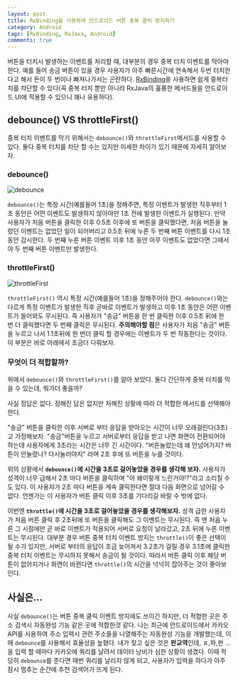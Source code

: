 ```yaml
---
layout: post
title: RxBinding을 사용하여 안드로이드 버튼 중복 클릭 방지하기
category: Android
tags: [RxBinding, RxJava, Android]
comments: true
---
```


버튼을 터치시 발생하는 이벤트를 처리할 때, 대부분의 경우 중복 터치 이벤트를 막아야 한다. 예를 들어 송금 버튼이 있을 경우 사용자가 아주 빠른시간에 연속해서 두번 터치한다고 해서 돈이 두 번이나 빠져나가서는 곤란하다. [RxBinding](https://github.com/JakeWharton/RxBinding)을 사용하면 쉽게 중복터치를 차단할 수 있다(꼭 중복 터치 뿐만 아니라 RxJava의 훌륭한 메서드들을 안드로이드 UI에 적용할 수 있으니 꽤나 유용하다).

## debounce() VS throttleFirst()

중복 터치 이벤트를 막기 위해서는 `debounce()`와 `throttleFirst`메서드를 사용할 수 있다. 둘다 중복 터치를 차단 할 수는 있지만 미세한 차이가 있기 때문에 자세히 알아보자.

### debounce()

![debounce](https://user-images.githubusercontent.com/18481078/58364779-35213700-7ef4-11e9-8eb6-eedc29e31cd8.png)

`debounce()`는 특정 시간(예를들어 1초)을 정해주면, 특정 이벤트가 발생한 직후부터 1초 동안은 어떤 이벤트도 발생하지 않아야만 1초 전에 발생한 이벤트가 실행된다. 만약 사용자가 처음 버튼을 클릭한 이후 0.5초 이후에 또 버튼을 클릭했다면, 처음 버튼을 눌렀던 이벤트는 없었던 일이 되어버리고 0.5초 뒤에 누른 두 번째 버튼 이벤트를 다시 1초동안 감시한다. 두 번째 누른 버튼 이벤트 이후 1초 동안 아무 이벤트도 없었다면 그때서야 두 번째 버튼 이벤트만 발생한다.

### throttleFirst()

![throttleFirst](https://user-images.githubusercontent.com/18481078/58364856-7fef7e80-7ef5-11e9-8413-d7441f568d51.png)

`throttleFirst()` 역시 특정 시간(예를들어 1초)을 정해주어야 한다. `debounce()`와는 다르게 특정 이벤트가 발생한 직후 곧바로 이벤트가 발생하고 이후 1초 동안은 어떤 이벤트가 들어와도 무시된다. 즉 사용자가 "송금" 버튼을 한 번 클릭한 이후 0.5초 뒤에 한 번 더 클릭했다면 두 번째 클릭은 무시된다. **주의해야할 점**은 사용자가 처음 "송금" 버튼을 누르고 나서 1.1초뒤에 한 번더 클릭 할 경우에는 이벤트가 두 번 작동한다는 것이다. 이 부분은 바로 아래에서 조금더 다뤄보자.

### 무엇이 더 적합할까?

위에서 `debounce()`와 `throttleFirst()`를 알아 보았다. 둘다 간단하게 중복 터치를 막을 수 있는데, 뭐가더 좋을까?

사실 정답은 없다. 정해진 답은 없지만 처해진 상황에 따라 더 적합한 메서드를 선택해야 한다.

"송금" 버튼을 클릭한 이후 서버로 부터 응답을 받아오는 시간이 너무 오래걸린다(3초)고 가정해보자. "송금"버튼을 누르고 서버로부터 응답을 받고 나면 화면이 전환되어야 하는데 사용자에게 3초라는 시간은 너무 긴 시간이다. "버튼눌렀는데 왜 안넘어가지? 버튼이 안눌렸나? 다시눌러야지" 라며 2초 후에 또 버튼을 누를 것이다.

위의 상황에서 **`debounce()`에 시간을 3초로 걸어놓았을 경우를 생각해 보자.** 사용자가 성격이 너무 급해서 2초 마다 버튼을 클릭하며 "아 왜이렇게 느린거야!?"라고 소리칠 수도 있다. 이 사용자가 2초 마다 버튼을 계속 클릭한다면 절대 다음 화면으로 넘어갈 수 없다. 언젠가는 이 사용자가 버튼 클릭 이후 3초를 기다리길 바랄 수 밖에 없다.

이번엔 **`throttle()`에 시간을 3초로 걸어놓았을 경우를 생각해보자.** 성격 급한 사용자가 처음 버튼 클릭 후 2초뒤에 또 버튼을 클릭해도 그 이벤트는 무시된다. 즉 맨 처음 누른 그 시점에만 곧 바로 이벤트가 적용되어 서버로 요청이 날라갔고, 2초 뒤에 누른 이벤트는 무시된다. 대부분 경우 버튼 중복 터치 이벤트 방지는 `throttle()`이 좋은 선택이 될 수가 있지만, 서버로 부터의 응답이 조금 늦어져서 3.2초가 걸릴 경우 3.1초에 클릭한 중복 터치 이벤트는 무시하지 못해서 송금이 될 것이다. 따라서 버튼 클릭 이후 해당 버튼이 없어지거나 화면이 바뀐다면 `throttle()`의 시간을 넉넉히 잡아주는 것이 좋아보인다.

## 사실은...

사실 `debounce()`는 버튼 중복 클릭 이벤트 방지에도 쓰이긴 하지만, 더 적합한 곳은 주소 검색시 자동완성 기능 같은 곳에 적합한것 같다. 나는 최근에 안드로이드에서 카카오 API를 사용하여 주소 입력시 관련 주소들을 나열해주는 자동완성 기능을 개발했는데, 이때 `debounce`를 사용해서 효율성을 높혔다. 내가 찾고 싶은 것은 **판교역**인데, ㅍ,파,판 ... 을 입력 할 때마다 카카오에 쿼리를 날려서 데이터 낭비가 심한 상황이 생겼다. 이때 적당히 `debounce`를 준다면 매번 쿼리를 날리지 않게 되고, 사용자가 입력을 하다가 아주 잠시 멈추는 순간에 추천 검색어가 뜨게 된다.
